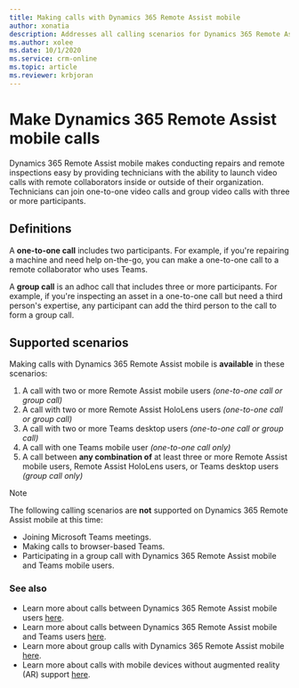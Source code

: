 ```yaml
---
title: Making calls with Dynamics 365 Remote Assist mobile
author: xonatia
description: Addresses all calling scenarios for Dynamics 365 Remote Assist mobile
ms.author: xolee
ms.date: 10/1/2020 
ms.service: crm-online
ms.topic: article
ms.reviewer: krbjoran
---
```

# Make Dynamics 365 Remote Assist mobile calls

Dynamics 365 Remote Assist mobile makes conducting repairs and remote inspections easy by providing technicians with the ability to launch video calls with remote collaborators inside or outside of their organization. Technicians can join one-to-one video calls and group video calls with three or more participants. 

## Definitions 
A **one-to-one call** includes two participants. For example, if you're repairing a machine and need help on-the-go, you can make a one-to-one call to a remote collaborator who uses Teams.

A **group call** is an adhoc call that includes three or more participants. For example, if you're inspecting an asset in a one-to-one call but need a third person's expertise, any participant can add the third person to the call to form a group call.

## Supported scenarios
Making calls with Dynamics 365 Remote Assist mobile is **available** in these scenarios:

1. A call with two or more Remote Assist mobile users *(one-to-one call or group call)*
2. A call with two or more Remote Assist HoloLens users *(one-to-one call or group call)*
3. A call with two or more Teams desktop users *(one-to-one call or group call)*
4. A call with one Teams mobile user *(one-to-one call only)*
5. A call between **any combination of** at least three or more Remote Assist mobile users, Remote Assist HoloLens users, or Teams desktop users *(group call only)* 

> [!NOTE]
> The following calling scenarios are **not** supported on Dynamics 365 Remote Assist mobile at this time:
>
> - Joining Microsoft Teams meetings.
> - Making calls to browser-based Teams.
> - Participating in a group call with Dynamics 365 Remote Assist mobile and Teams mobile users. 

### See also

- Learn more about calls between Dynamics 365 Remote Assist mobile users [here](remote-assist-mobile-to-remote-assist-mobile-calls.md). 
- Learn more about calls between Dynamics 365 Remote Assist mobile and Teams users [here](remote-assist-mobile-to-teams-calls.md).
- Learn more about group calls with Dynamics 365 Remote Assist mobile [here](group-calling.md).
- Learn more about calls with mobile devices without augmented reality (AR) support [here](calls-using-devices-without-AR.md).
